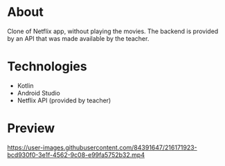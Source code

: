 # About
Clone of Netflix app, without playing the movies. The backend is provided by an API that was made available by the teacher.

# Technologies
- Kotlin
- Android Studio
- Netflix API (provided by teacher)

# Preview
https://user-images.githubusercontent.com/84391647/216171923-bcd930f0-3e1f-4562-9c08-e99fa5752b32.mp4

